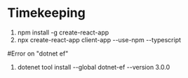 # Timekeeping

1. npm install -g create-react-app
2. npx create-react-app client-app --use-npm --typescript


#Error on "dotnet ef"
1. dotenet tool install --global dotnet-ef --version 3.0.0